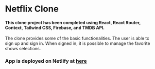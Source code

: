 # Netflix Clone

#### This clone project has been completed using React, React Router, Context, Tailwind CSS, Firebase, and TMDB API.
The clone provides some of the basic functionalities.
The user is able to sign up and sign in. When signed in, it is possible to manage the favorite shows selections.
### App is deployed on Netlify at [here](https://netflix-clone-yc.netlify.app/) 
